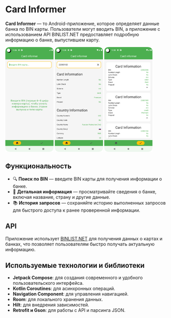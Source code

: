 # Card Informer

**Card Informer** — то Android-приложение, которое определяет данные банка по BIN карты. Пользователи могут вводить BIN, а приложение с использованием API BINLIST.NET предоставляет подробную информацию о банке, выпустившем карту.

<img src="pictures/Home.png" alt="Home" width="30%"/> <img src="pictures/Search.png" alt="Search" width="30%"/> <img src="pictures/Storage.png" alt="Storage" width="30%"/>

## Функциональность
- 🔍 **Поиск по BIN** —  введите BIN карты для получения информации о банке.
- 🏦 **Детальная информация** — просматривайте сведения о банке, включая название, страну и другие данные.
- 📚 **История запросов** — сохраняйте историю выполненных запросов для быстрого доступа к ранее проверенной информации.

## API
Приложение использует [BINLIST.NET](https://binlist.net/) для получения данных о картах и банках, что позволяет пользователям быстро получать актуальную информацию.

## Используемые технологии и библиотеки
- **Jetpack Compose**: для создания современного и удобного пользовательского интерфейса.
- **Kotlin Coroutines**: для асинхронных операций.
- **Navigation Component**: для управления навигацией.
- **Room**: для локального хранения данных.
- **Hilt**: для внедрения зависимостей.
- **Retrofit и Gson**: для работы с API и парсинга JSON.

